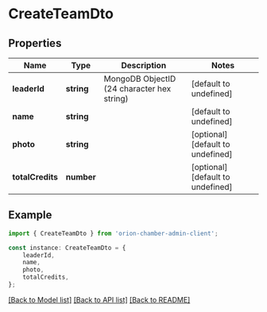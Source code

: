 # CreateTeamDto


## Properties

Name | Type | Description | Notes
------------ | ------------- | ------------- | -------------
**leaderId** | **string** | MongoDB ObjectID (24 character hex string) | [default to undefined]
**name** | **string** |  | [default to undefined]
**photo** | **string** |  | [optional] [default to undefined]
**totalCredits** | **number** |  | [optional] [default to undefined]

## Example

```typescript
import { CreateTeamDto } from 'orion-chamber-admin-client';

const instance: CreateTeamDto = {
    leaderId,
    name,
    photo,
    totalCredits,
};
```

[[Back to Model list]](../README.md#documentation-for-models) [[Back to API list]](../README.md#documentation-for-api-endpoints) [[Back to README]](../README.md)
